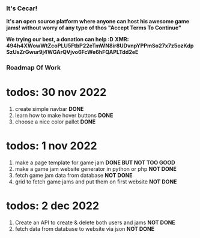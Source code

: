 ### It's Cecar!
**It's an open source platform where anyone can host his awesome game jams! without worry of any type of thos "Accept Terms To Continue"**

**We trying our best, a donation can help :D**
**XMR: 494h4XWowWtZcoPLU5FtbP22eTmWN8ir8UDvnpYPPmSo27x7z5ozKdpSzUsZrGwur9j4WGArQVjvo6FcWe6hFQAPLTdd2eE**


### Roadmap Of Work
# todos: 30 nov 2022
1. create simple navbar **DONE**
2. learn how to make hover buttons **DONE**
3. choose a nice color pallet **DONE**
# todos: 1 nov 2022
1. make a page template for game jam **DONE BUT NOT TOO GOOD**
2. make a game jam website generator in python or php **NOT DONE**
3. fetch game jam data from database **NOT DONE**
4. grid to fetch game jams and put them on first website **NOT DONE**
# todos: 2 dec 2022
1. Create an API to create & delete both users and jams **NOT DONE**
2. fetch data from database to website via json **NOT DONE**
